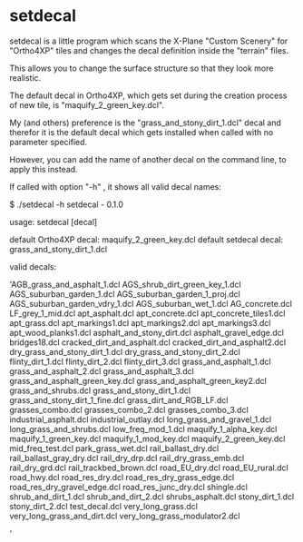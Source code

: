 
# setdecal

setdecal is a little program which scans the X-Plane "Custom Scenery" for 
"Ortho4XP" tiles and changes the decal definition inside the "terrain" files.

This allows you to change the surface structure so that they look more realistic. 

The default decal in Ortho4XP, which gets set during the creation process of
new tile, is "maquify_2_green_key.dcl".

My (and others) preference is the "grass_and_stony_dirt_1.dcl" decal and therefor
it is the default decal which gets installed when called with no parameter specified.

However, you can add the name of another decal on the command line, to apply this 
instead.

If called with option "-h" , it shows all valid decal names:

$ ./setdecal -h
setdecal - 0.1.0

usage: setdecal [decal]

default Ortho4XP decal: maquify_2_green_key.dcl
default setdecal decal: grass_and_stony_dirt_1.dcl

valid decals:

'AGB_grass_and_asphalt_1.dcl
AGS_shrub_dirt_green_key_1.dcl
AGS_suburban_garden_1.dcl
AGS_suburban_garden_1_proj.dcl
AGS_suburban_garden_vdry_1.dcl
AGS_suburban_wet_1.dcl
AG_concrete.dcl
LF_grey_1_mid.dcl
apt_asphalt.dcl
apt_concrete.dcl
apt_concrete_tiles1.dcl
apt_grass.dcl
apt_markings1.dcl
apt_markings2.dcl
apt_markings3.dcl
apt_wood_planks1.dcl
asphalt_and_stony_dirt.dcl
asphalt_gravel_edge.dcl
bridges18.dcl
cracked_dirt_and_asphalt.dcl
cracked_dirt_and_asphalt2.dcl
dry_grass_and_stony_dirt_1.dcl
dry_grass_and_stony_dirt_2.dcl
flinty_dirt_1.dcl
flinty_dirt_2.dcl
flinty_dirt_3.dcl
grass_and_asphalt_1.dcl
grass_and_asphalt_2.dcl
grass_and_asphalt_3.dcl
grass_and_asphalt_green_key.dcl
grass_and_asphalt_green_key2.dcl
grass_and_shrubs.dcl
grass_and_stony_dirt_1.dcl
grass_and_stony_dirt_1_fine.dcl
grass_dirt_and_RGB_LF.dcl
grasses_combo.dcl
grasses_combo_2.dcl
grasses_combo_3.dcl
industrial_asphalt.dcl
industrial_outlay.dcl
long_grass_and_gravel_1.dcl
long_grass_and_shrubs.dcl
low_freq_mod_1.dcl
maquify_1_alpha_key.dcl
maquify_1_green_key.dcl
maquify_1_mod_key.dcl
maquify_2_green_key.dcl
mid_freq_test.dcl
park_grass_wet.dcl
rail_ballast_dry.dcl
rail_ballast_gray_dry.dcl
rail_dry_drp.dcl
rail_dry_grass_emb.dcl
rail_dry_grd.dcl
rail_trackbed_brown.dcl
road_EU_dry.dcl
road_EU_rural.dcl
road_hwy.dcl
road_res_dry.dcl
road_res_dry_grass_edge.dcl
road_res_dry_gravel_edge.dcl
road_res_junc_dry.dcl
shingle.dcl
shrub_and_dirt_1.dcl
shrub_and_dirt_2.dcl
shrubs_asphalt.dcl
stony_dirt_1.dcl
stony_dirt_2.dcl
test_decal.dcl
very_long_grass.dcl
very_long_grass_and_dirt.dcl
very_long_grass_modulator2.dcl



'
